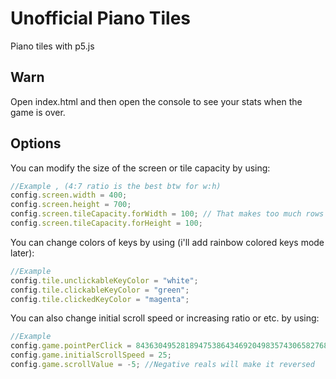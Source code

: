 # Unofficial Piano Tiles 
Piano tiles with p5.js

## Warn
Open index.html and then open the console to see your stats when the game is over.

## Options
You can modify the size of the screen or tile capacity by using: 
```javascript
//Example , (4:7 ratio is the best btw for w:h)
config.screen.width = 400;
config.screen.height = 700;
config.screen.tileCapacity.forWidth = 100; // That makes too much rows 
config.screen.tileCapacity.forHeight = 100;
```

You can change colors of keys by using (i'll add rainbow colored keys mode later):
```javascript
//Example
config.tile.unclickableKeyColor = "white";  
config.tile.clickableKeyColor = "green";      
config.tile.clickedKeyColor = "magenta";
```

You can also change initial scroll speed or increasing ratio or etc. by using:
```javascript
//Example
config.game.pointPerClick = 84363049528189475386434692049835743065827683469346;
config.game.initialScrollSpeed = 25;
config.game.scrollValue = -5; //Negative reals will make it reversed
```
